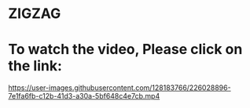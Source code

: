 # ZIGZAG

# To watch the video, Please click on the link:
https://user-images.githubusercontent.com/128183766/226028896-7e1fa6fb-c12b-41d3-a30a-5bf648c4e7cb.mp4

